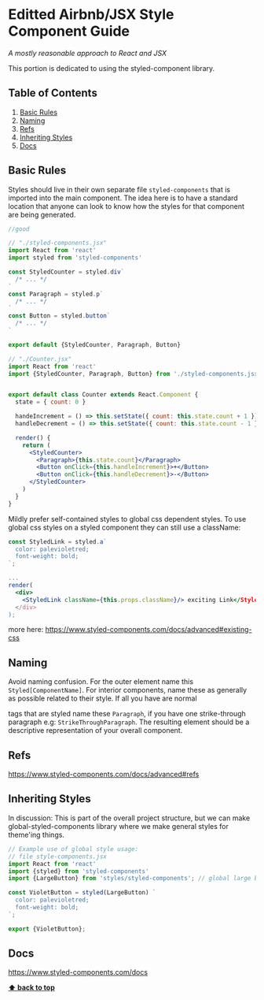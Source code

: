 # Editted Airbnb/JSX Style Component Guide

*A mostly reasonable approach to React and JSX*

This portion is dedicated to using the styled-component library.

## Table of Contents

  1. [Basic Rules](#basic-rules)
  2. [Naming](#naming)
  3. [Refs](#refs)
  4. [Inheriting Styles](#inheriting_styles)
  5. [Docs](#docs)

 
## Basic Rules
Styles should live in their own separate file `styled-components` that is imported into the main component.  The idea here is to have a standard location that anyone can look to know how the styles for that component are being generated.  

``` jsx
//good

// "./styled-components.jsx"
import React from 'react'
import styled from 'styled-components'

const StyledCounter = styled.div`
  /* ... */
`
const Paragraph = styled.p`
  /* ... */
`
const Button = styled.button`
  /* ... */
`

export default {StyledCounter, Paragraph, Button}

// "./Counter.jsx"
import React from 'react'
import {StyledCounter, Paragraph, Button} from './styled-components.jsx'


export default class Counter extends React.Component {
  state = { count: 0 }

  handeIncrement = () => this.setState({ count: this.state.count + 1 })
  handleDecrement = () => this.setState({ count: this.state.count - 1 })

  render() {
    return (
      <StyledCounter>
        <Paragraph>{this.state.count}</Paragraph>
        <Button onClick={this.handleIncrement}>+</Button>
        <Button onClick={this.handleDecrement}>-</Button>
      </StyledCounter>
    )
  }
}
``` 
Mildly prefer self-contained styles to global css dependent styles.  To use global css styles on a styled component they can still use a className:

``` jsx
const StyledLink = styled.a`
  color: palevioletred;
  font-weight: bold;
`;

...
render(
  <div>
    <StyledLink className={this.props.className}/> exciting Link</StyledLink>
  </div>
);
```

more here: https://www.styled-components.com/docs/advanced#existing-css

## Naming

Avoid naming confusion.  For the outer element name this `Styled[ComponentName]`.  For interior components, name these as generally as possible related to their style.  If all you have are normal <p> tags that are styled name these `Paragraph`, if you have one strike-through paragraph e.g: `StrikeThroughParagraph`.  The resulting element should be a descriptive representation of your overall component.

## Refs
https://www.styled-components.com/docs/advanced#refs

## Inheriting Styles
In discussion: 
This is part of the overall project structure, but we can make global-styled-components library where we make general styles for theme'ing things.

``` jsx
// Example use of global style usage:
// file style-components.jsx
import React from 'react'
import {styled} from 'styled-components'
import {LargeButton} from 'styles/styled-components'; // global large button

const VioletButton = styled(LargeButton) `
  color: palevioletred;
  font-weight: bold;
`;

export {VioletButton};
```

## Docs
https://www.styled-components.com/docs

**[⬆ back to top](#table-of-contents)**